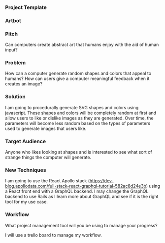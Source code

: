 ### Project Template

### Artbot

### Pitch

Can computers create abstract art that humans enjoy with the aid of human input?

### Problem

How can a computer generate random shapes and colors that appeal to humans?  How can users give a computer meaningful feedback when it creates an image?

### Solution

I am going to procedurally generate SVG shapes and colors using javascript.  These shapes and colors will be completely random at first and allow users to like or dislike images as they are generated.  Over time, the parameters will become less random based on the types of parameters used to generate images that users like.

### Target Audience

Anyone who likes looking at shapes and is interested to see what sort of strange things the computer will generate.  

### New Techniques

I am going to use the React Apollo stack (https://dev-blog.apollodata.com/full-stack-react-graphql-tutorial-582ac8d24e3b) using a React front end with a GraphQL backend.  I may change the GraphQL backend to use Rails as I learn more about GraphQL and see if it is the right tool for my use case.

### Workflow

What project management tool will you be using to manage your progress?

I will use a trello board to manage my workflow.
